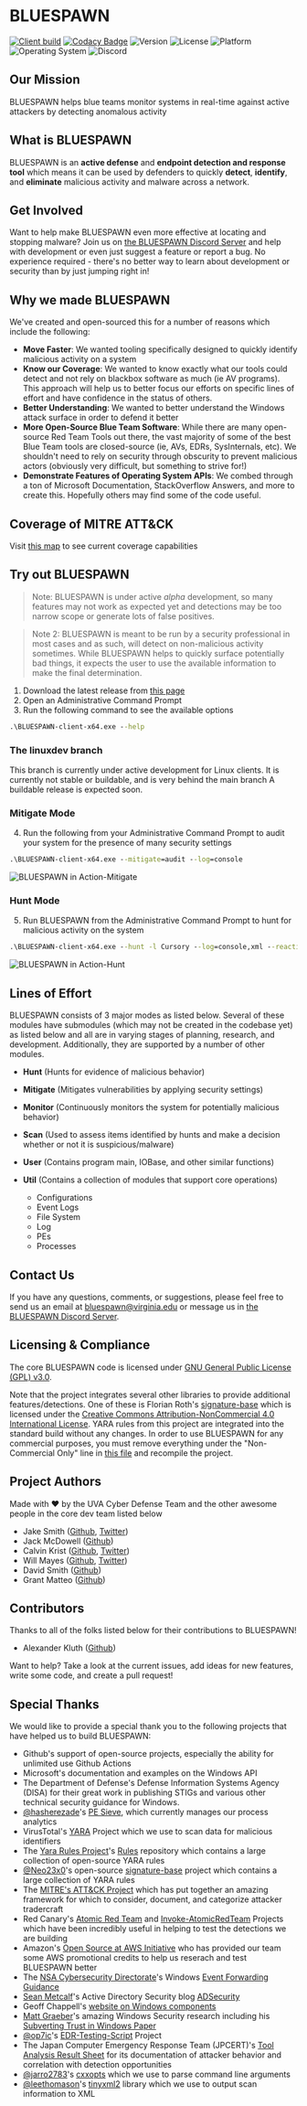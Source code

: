 # BLUESPAWN

[![Client build](https://github.com/ION28/BLUESPAWN/workflows/BLUESPAWN%20client%20build/badge.svg)](https://github.com/ION28/BLUESPAWN/actions) [![Codacy Badge](https://api.codacy.com/project/badge/Grade/d070613d09404e14b47f69147a99064e)](https://www.codacy.com/manual/ION28/BLUESPAWN?utm_source=github.com&amp;utm_medium=referral&amp;utm_content=ION28/BLUESPAWN&amp;utm_campaign=Badge_Grade) ![Version](https://img.shields.io/github/v/release/ION28/BLUESPAWN?include_prereleases) ![License](https://img.shields.io/github/license/ION28/BLUESPAWN?color=yellow) ![Platform](https://img.shields.io/badge/platform-x86%20%7C%20x64-lightgrey) ![Operating System](https://img.shields.io/badge/os-Windows%207%2F08%2B-blue) ![Discord](https://img.shields.io/discord/713926524167913544?color=blueviolet&label=Discord&logo=Discord&logoColor=white)

## Our Mission
BLUESPAWN helps blue teams monitor systems in real-time against active attackers by detecting anomalous activity

## What is BLUESPAWN
BLUESPAWN is an **active defense** and **endpoint detection and response tool** which means it can be used by defenders to quickly **detect**, **identify**, and **eliminate** malicious activity and malware across a network.

## Get Involved
Want to help make BLUESPAWN even more effective at locating and stopping malware? Join us on [the BLUESPAWN Discord Server](https://discord.gg/JMxPPfZ) and help with development or even just suggest a feature or report a bug. No experience required - there's no better way to learn about development or security than by just jumping right in!

## Why we made BLUESPAWN
We've created and open-sourced this for a number of reasons which include the following:

* **Move Faster**: We wanted tooling specifically designed to quickly identify malicious activity on a system
* **Know our Coverage**: We wanted to know exactly what our tools could detect and not rely on blackbox software as much (ie AV programs). This approach will help us to better focus our efforts on specific lines of effort and have confidence in the status of others.
* **Better Understanding**: We wanted to better understand the Windows attack surface in order to defend it better
* **More Open-Source Blue Team Software**: While there are many open-source Red Team Tools out there, the vast majority of some of the best Blue Team tools are closed-source (ie, AVs, EDRs, SysInternals, etc). We shouldn't need to rely on security through obscurity to prevent malicious actors (obviously very difficult, but something to strive for!)
* **Demonstrate Features of Operating System APIs**: We combed through a ton of Microsoft Documentation, StackOverflow Answers, and more to create this. Hopefully others may find some of the code useful.

## Coverage of MITRE ATT&CK
Visit [this map](https://bluespawn.cloud/coverage/) to see current coverage capabilities

## Try out BLUESPAWN 

> Note: BLUESPAWN is under active *alpha* development, so many features may not work as expected yet and detections may be too narrow scope or generate lots of false positives.

> Note 2: BLUESPAWN is meant to be run by a security professional in most cases and as such, will detect on non-malicious activity sometimes. While BLUESPAWN helps to quickly surface potentially bad things, it expects the user to use the available information to make the final determination.

1. Download the latest release from [this page](https://github.com/ION28/BLUESPAWN/releases)
2. Open an Administrative Command Prompt
3. Run the following command to see the available options
```cmd
.\BLUESPAWN-client-x64.exe --help
```

### The linuxdev branch

This branch is currently under active development for Linux clients.  It is currently not stable or buildable, and is very behind the main branch
A buildable release is expected soon.

### Mitigate Mode
4. Run the following from your Administrative Command Prompt to audit your system for the presence of many security settings
```cmd
.\BLUESPAWN-client-x64.exe --mitigate=audit --log=console
```
![BLUESPAWN in Action-Mitigate](https://user-images.githubusercontent.com/3931697/77474842-2f370380-6dee-11ea-9d31-9392daa0a5da.png)

### Hunt Mode
5. Run BLUESPAWN from the Administrative Command Prompt to hunt for malicious activity on the system
```cmd
.\BLUESPAWN-client-x64.exe --hunt -l Cursory --log=console,xml --reaction=log
```
![BLUESPAWN in Action-Hunt](https://user-images.githubusercontent.com/3931697/77475483-4a564300-6def-11ea-8faf-151508af73cb.png)

## Lines of Effort
BLUESPAWN consists of 3 major modes as listed below. Several of these modules have submodules (which may not be created in the codebase yet) as listed below and all are in varying stages of planning, research, and development. Additionally, they are supported by a number of other modules.

* **Hunt** (Hunts for evidence of malicious behavior)

* **Mitigate** (Mitigates vulnerabilities by applying security settings)

* **Monitor** (Continuously monitors the system for potentially malicious behavior)

* **Scan** (Used to assess items identified by hunts and make a decision whether or not it is suspicious/malware)

* **User** (Contains program main, IOBase, and other similar functions)

* **Util** (Contains a collection of modules that support core operations)
    * Configurations
    * Event Logs
    * File System
    * Log
    * PEs
    * Processes

## Contact Us
If you have any questions, comments, or suggestions, please feel free to send us an email at <bluespawn@virginia.edu> or message us in [the BLUESPAWN Discord Server](https://discord.gg/JMxPPfZ).

## Licensing & Compliance
The core BLUESPAWN code is licensed under [GNU General Public License (GPL) v3.0](https://github.com/ION28/BLUESPAWN/blob/master/LICENSE).

Note that the project integrates several other libraries to provide additional features/detections. One of these is Florian Roth's [signature-base](https://github.com/Neo23x0/signature-base) which is licensed under the [Creative Commons Attribution-NonCommercial 4.0 International License](http://creativecommons.org/licenses/by-nc/4.0/). YARA rules from this project are integrated into the standard build without any changes. In order to use BLUESPAWN for any commercial purposes, you must remove everything under the "Non-Commercial Only" line in [this file](https://github.com/ION28/BLUESPAWN/blob/master/BLUESPAWN-client/resources/severe2.yar) and recompile the project.

## Project Authors
Made with :heart: by the UVA Cyber Defense Team and the other awesome people in the core dev team listed below

* Jake Smith ([Github](https://github.com/ION28), [Twitter](https://twitter.com/jtsmith282))
* Jack McDowell ([Github](https://github.com/Jack-McDowell))
* Calvin Krist ([Github](https://github.com/CalvinKrist), [Twitter](https://twitter.com/CalvinKrist))
* Will Mayes ([Github](https://github.com/wtm99), [Twitter](https://twitter.com/will_mayes99))
* David Smith ([Github](https://github.com/DavidSmith166))
* Grant Matteo ([Github](https://github.com/GrantMatteo))

## Contributors
Thanks to all of the folks listed below for their contributions to BLUESPAWN!

* Alexander Kluth ([Github](https://github.com/alexclooze))

Want to help? Take a look at the current issues, add ideas for new features, write some code, and create a pull request!

## Special Thanks
We would like to provide a special thank you to the following projects that have helped us to build BLUESPAWN:

* Github's support of open-source projects, especially the ability for unlimited use Github Actions
* Microsoft's documentation and examples on the Windows API
* The Department of Defense's Defense Information Systems Agency (DISA) for their great work in publishing STIGs and various other technical security guidance for Windows.
* [@hasherezade](https://github.com/hasherezade)'s [PE Sieve](https://github.com/hasherezade/pe-sieve), which currently manages our process analytics
* VirusTotal's [YARA](https://github.com/VirusTotal/yara) Project which we use to scan data for malicious identifiers
* The [Yara Rules Project](https://twitter.com/yararules)'s [Rules](https://github.com/Yara-Rules/rules) repository which contains a large collection of open-source YARA rules
* [@Neo23x0](https://github.com/Neo23x0)'s open-source [signature-base](https://github.com/Neo23x0/signature-base) project which contains a large collection of YARA rules
* The [MITRE's ATT&CK Project](https://attack.mitre.org/) which has put together an amazing framework for which to consider, document, and categorize attacker tradercraft
* Red Canary's [Atomic Red Team](https://github.com/redcanaryco/atomic-red-team) and [Invoke-AtomicRedTeam](https://github.com/redcanaryco/invoke-atomicredteam) Projects which have been incredibly useful in helping to test the detections we are building
* Amazon's [Open Source at AWS Initiative](https://aws.amazon.com/opensource/) who has provided our team some AWS promotional credits to help us reserach and test BLUESPAWN better
* The [NSA Cybersecurity Directorate](https://github.com/nsacyber)'s Windows [Event Forwarding Guidance](https://github.com/nsacyber/Event-Forwarding-Guidance)
* [Sean Metcalf](https://twitter.com/PyroTek3)'s Active Directory Security blog [ADSecurity](https://adsecurity.org/)
* Geoff Chappell's [website on Windows components](https://www.geoffchappell.com/index.htm)
* [Matt Graeber](https://twitter.com/mattifestation)'s amazing Windows Security research including his [Subverting Trust in Windows Paper](https://www.specterops.io/assets/resources/SpecterOps_Subverting_Trust_in_Windows.pdf)
* [@op7ic](https://github.com/op7ic)'s [EDR-Testing-Script](https://github.com/op7ic/EDR-Testing-Script) Project
* The Japan Computer Emergency Response Team (JPCERT)'s [Tool Analysis Result Sheet](https://jpcertcc.github.io/ToolAnalysisResultSheet/) for its documentation of attacker behavior and correlation with detection opportunities
* [@jarro2783](https://github.com/jarro2783)'s [cxxopts](https://github.com/jarro2783/cxxopts) which we use to parse command line arguments
* [@leethomason](https://github.com/leethomason)'s [tinyxml2](https://github.com/leethomason/tinyxml2) library which we use to output scan information to XML
